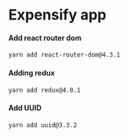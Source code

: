 # Expensify app

#### Add react router dom
    yarn add react-router-dom@4.3.1
    
#### Adding redux
    yarn add redux@4.0.1
           
#### Add UUID
    yarn add uuid@3.3.2
    